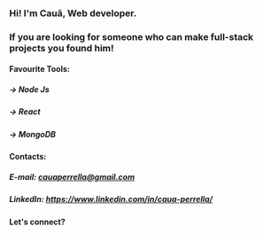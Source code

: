 ### Hi! I'm Cauã, Web developer. 
### If you are looking for someone who can make full-stack projects you found him!

#### Favourite Tools:
##### -> Node Js
##### -> React
##### -> MongoDB

#### Contacts:

##### E-mail: cauaperrella@gmail.com
##### LinkedIn: https://www.linkedin.com/in/caua-perrella/

#### Let's connect?
